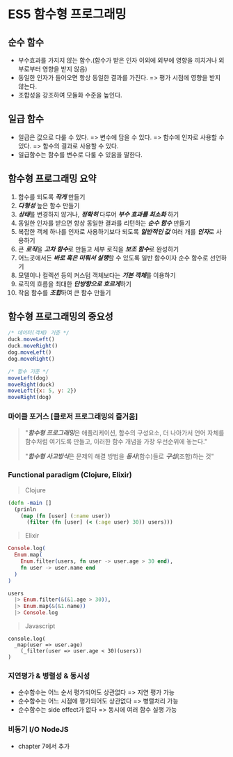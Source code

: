 # ES5 함수형 프로그래밍

## 순수 함수

- 부수효과를 가지지 않는 함수.(함수가 받은 인자 이외에 외부에 영향을 끼치거나 외부로부터 영향을 받지 않음)
- 동일한 인자가 들어오면 항상 동일한 결과를 가진다. => 평가 시점에 영향을 받지 않는다.
- 조합성을 강조하여 모듈화 수준을 높인다.

## 일급 함수

- 일급은 값으로 다룰 수 있다. => 변수에 담을 수 있다. => 함수에 인자로 사용할 수 있다. => 함수의 결과로 사용할 수 있다.
- 일급함수는 함수를 변수로 다룰 수 있음을 말한다.

## 함수형 프로그래밍 요약

1. 함수를 되도록 ***작게*** 만들기
2. ***다형성*** 높은 함수 만들기
3. ***상태***를 변경하지 않거나, ***정확히*** 다루어 ***부수 효과를 최소화*** 하기
4. 동일한 인자를 받으면 항상 동일한 결과를 리턴하는 ***순수 함수*** 만들기
5. 복잡한 객체 하나를 인자로 사용하기보다 되도록 ***일반적인 값*** 여러 개를 ***인자***로 사용하기
6. 큰 ***로직***을 ***고차 함수***로 만들고 세부 로직을 ***보조 함수***로 완성하기
7. 어느곳에서든 ***바로 혹은 미뤄서 실행***할 수 있도록 일반 함수이자 순수 함수로 선언하기
8. 모델이나 컬렉션 등의 커스텀 객체보다는 ***기본 객체***를 이용하기
9. 로직의 흐름을 최대한 ***단방향으로 흐르게***하기
10. 작음 함수를 ***조합***하여 큰 함수 만들기

## 함수형 프로그래밍의 중요성

```javascript
/* 데이터(객체) 기준 */
duck.moveLeft()
duck.moveRight()
dog.moveLeft()
dog.moveRight()

/* 함수 기준 */
moveLeft(dog)
moveRight(duck)
moveLeft({x: 5, y: 2})
moveRight(dog)
```

### 마이클 포거스 [클로저 프로그래밍의 즐거움]

> "***함수형 프로그래밍***은 애플리케이션, 함수의 구성요소, 더 나아가서 언어 자체를 함수처럼 여기도록 만들고,
> 이러한 함수 개념을 가장 우선순위에 놓는다."
>
> "***함수형 사고방식***은 문제의 해결 방법을 ***동사***(함수)들로 ***구성***(조합)하는 것"

### Functional paradigm (Clojure, Elixir)

> Clojure

```clojure
(defn -main []
  (prinln
    (map (fn [user] (:name user))
      (filter (fn [user] (< (:age user) 30)) users)))
```

> Elixir

```elixir
Console.log(
  Enum.map(
    Enum.filter(users, fn user -> user.age > 30 end),
    fn user -> user.name end
  )
)

users
  |> Enum.filter(&(&1.age > 30)),
  |> Enum.map(&(&1.name))
  |> Console.log
```

> Javascript

```javscript
console.log(
  _map(user => user.age)
    (_filter(user => user.age < 30)(users))
)
```

### 지연평가 & 병렬성 & 동시성

- 순수함수는 어느 순서 평가되어도 상관없다 => 지연 평가 가능
- 순수함수는 어느 시점에 평가되어도 상관없다 => 병렬처리 가능
- 순수함수는 side effect가 없다 => 동시에 여러 함수 실행 가능

### 비동기 I/O NodeJS

- chapter 7에서 추가
